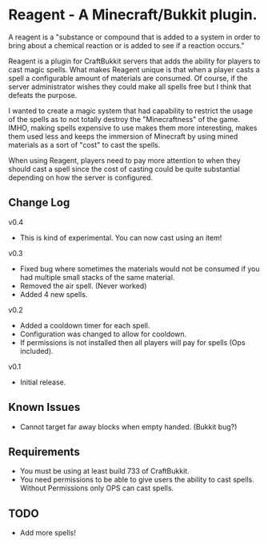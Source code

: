 Reagent - A Minecraft/Bukkit plugin.
====================================

A reagent is a "substance or compound that is added to a system in order to bring about a chemical reaction or is added to see if a reaction occurs."

Reagent is a plugin for CraftBukkit servers that adds the ability for players to cast magic spells. What makes Reagent unique is that when a player casts a spell a configurable amount of materials are consumed. Of course, if the server administrator wishes they could make all spells free but I think that defeats the purpose.

I wanted to create a magic system that had capability to restrict the usage of the spells as to not totally destroy the "Minecraftness" of the game. IMHO, making spells expensive to use makes them more interesting, makes them used less and keeps the immersion of Minecraft by using mined materials as a sort of "cost" to cast the spells.

When using Reagent, players need to pay more attention to when they should cast a spell since the cost of casting could be quite substantial depending on how the server is configured.


Change Log
----------

v0.4

- This is kind of experimental. You can now cast using an item!

v0.3

- Fixed bug where sometimes the materials would not be consumed if you had multiple small stacks of the same material.
- Removed the air spell. (Never worked)
- Added 4 new spells.

v0.2

- Added a cooldown timer for each spell.
- Configuration was changed to allow for cooldown.
- If permissions is not installed then all players will pay for spells (Ops included).

v0.1

- Initial release.


Known Issues
------------

- Cannot target far away blocks when empty handed. (Bukkit bug?)


Requirements
------------

- You must be using at least build 733 of CraftBukkit.
- You need permissions to be able to give users the ability to cast spells. Without Permissions only OPS can cast spells.


TODO
----

- Add more spells!